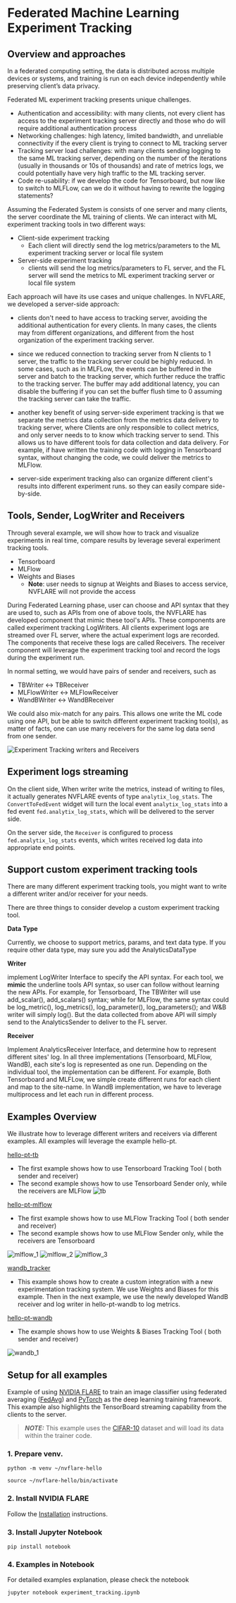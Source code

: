 # Federated Machine Learning Experiment Tracking

## Overview and approaches

In a federated computing setting, the data is distributed across multiple devices or systems, and training is run
on each device independently while preserving client’s data privacy.

Federated ML experiment tracking presents unique challenges.

* Authentication and accessibility: with many clients, not every client has access to the experiment tracking server directly and those who do will require additional authentication process
* Networking challenges: high latency, limited bandwidth, and unreliable connectivity if the every client is trying to connect to ML tracking server
* Tracking server load challenges: with many clients sending logging to the same ML tracking server, depending on the number of the iterations (usually in thousands or 10s of thousands) and rate of metrics logs, we could potentially have very high traffic to the ML tracking server.
* Code re-usability: if we develop the code for Tensorboard, but now like to switch to MLFLow, can we do it without having to rewrite the logging statements?

Assuming the Federated System is consists of one server and many clients, the server coordinate the ML training of clients. 
We can interact with ML experiment tracking tools in two different ways: 

* Client-side experiment tracking
  * Each client will directly send the log metrics/parameters to the ML experiment tracking server or local file system
* Server-side experiment tracking
  * clients will send the log metrics/parameters to FL server, and the FL server will send the metrics to ML experiment
    tracking server or local file system

Each approach will have its use cases and unique challenges. In NVFLARE, we developed a server-side approach:

* clients don't need to have access to tracking server, avoiding the additional 
authentication for every clients. In many cases, the clients may from different organizations, 
and different from the host organization of the experiment tracking server. 

* since we reduced connection to tracking server from N clients to 1 server, the traffic to the tracking server 
could be highly reduced. In some cases, such as in MLFLow, the events can be buffered in the server and batch to the tracking
server, which further reduce the traffic to the tracking server. The buffer may add additional latency, you can disable the buffering
if you can set the buffer flush time to 0 assuming the tracking server can take the traffic.  

* another key benefit of using server-side experiment tracking is that we separate the metrics data collection 
from the metrics data delivery to tracking server, where Clients are only responsible to collect metrics, and only server needs to 
to know which tracking server to send. This allows us to have different tools for data collection and data delivery. 
For example, if have written the training code with logging in Tensorboard syntax, without changing the code, we could deliver the metrics to MLFlow. 

* server-side experiment tracking also can organize different client's results into different experiment runs. 
so they can easily compare side-by-side. 



## Tools, Sender, LogWriter and Receivers

Through several example, we will show how to track and visualize experiments in real time, compare results
by leverage several experiment tracking tools. 
* Tensorboard
* MLFlow 
* Weights and Biases 
  * **Note**: user needs to signup at Weights and Biases to access service, NVFLARE will not provide the access

During Federated Learning phase, user can choose and API syntax that they are used to, 
such as APIs from one of above tools, the NVFLARE has developed component that mimic these tool's APIs. 
These components are called experiment tracking LogWriters. All clients experiment logs are streamed over FL server, 
where the actual experiment logs are recorded. The components that receive these logs are called Receivers.
The receiver component will leverage the experiment tracking tool and record the logs during the experiment run. 

In normal setting, we would have pairs of sender and receivers, such as
* TBWriter  <-> TBReceiver
* MLFlowWriter <-> MLFlowReceiver
* WandBWriter <-> WandBReceiver

We could also mix-match for any pairs. This allows one write the ML code using one API, 
but be able to switch different experiment tracking tool(s), as matter of facts, one can use many receivers for the 
same log data send from one sender. 

![Experiment Tracking writers and Receivers](experiment_tracking.jpg)

## Experiment logs streaming

On the client side, When writer write the metrics, instead of writing to files, it actually generates NVFLARE events 
of type `analytix_log_stats`. The `ConvertToFedEvent` widget will turn the local event `analytix_log_stats` into a 
fed event `fed.analytix_log_stats`, which will be delivered to the server side.

On the server side, the `Receiver` is configured to process `fed.analytix_log_stats` events,
which writes received log data into appropriate end points.

## Support custom experiment tracking tools

There are many different experiment tracking tools, you might want to write a different writer and/or receiver for your needs.

There are three things to consider develop a custom experiment tracking tool. 

**Data Type**

Currently, we choose to support metrics, params, and text data type. If you require other data type, may sure you add
the AnalyticsDataType
   
**Writer**

implement LogWriter Interface to specify the API syntax. 
For each tool, we **mimic** the underline tools API syntax, so user can follow without learning the new APIs. 
For example, for Tensorboard, The TBWriter will use add_scalar(), add_scalars() syntax; while for MLFlow, the same syntax
could be log_metric(), log_metrics(), log_parameter(), log_parameters(); and W&B writer will simply log().
But the data collected from above API will simply send to the AnalyticsSender to deliver to the FL server. 

**Receiver**

Implement AnalyticsReceiver Interface, and determine how to represent different sites' log.  In all three implementations
(Tensorboard, MLFlow, WandB), each site's log is represented as one run. Depending on the individual tool, the implementation 
can be different. For example, Both Tensorboard and MLFLow, we simple create different runs for each client and map to the 
site-name. In WandB implementation, we have to leverage multiprocess and let each run in different process.  

## Examples Overview

We illustrate how to leverage different writers and receivers via different examples.
All examples will leverage the example hello-pt. 

[hello-pt-tb](hello-pt-tb)
* The first example shows how to use Tensorboard Tracking Tool ( both sender and receiver)
* The second example shows how to use Tensorboard Sender only, while the receivers are MLFlow 
![tb](tb.png)

[hello-pt-mlflow](hello-pt-mlflow)
* The first example shows how to use MLFlow Tracking Tool ( both sender and receiver)
* The second example shows how to use MLFlow Sender only, while the receivers are Tensorboard

![mlflow_1](mlflow_1.png)
![mlflow_2](mlflow_2.png)
![mlflow_3](mlflow_3.png)


[wandb_tracker](hello-pt-wandb/wandb)
* This example shows how to create a custom integration with a new experimentation tracking system.
We use Weights and Biases for this example. Then in the next example, we use the newly developed WandB receiver and
log writer in hello-pt-wandb to log metrics.


[hello-pt-wandb](hello-pt-wandb)
* The example shows how to use Weights & Biases Tracking Tool ( both sender and receiver)

![wandb_1](wandb_1.png)


## Setup for all examples

Example of using [NVIDIA FLARE](https://nvflare.readthedocs.io/en/main/index.html) to train an image classifier using federated averaging ([FedAvg]([FedAvg](https://arxiv.org/abs/1602.05629))) and [PyTorch](https://pytorch.org/) as the deep learning training framework. This example also highlights the TensorBoard streaming capability from the clients to the server.

> **_NOTE:_** This example uses the [CIFAR-10](https://www.cs.toronto.edu/~kriz/cifar.html) dataset and will load its data within the trainer code.

### 1. Prepare venv.

```
python -m venv ~/nvflare-hello

source ~/nvflare-hello/bin/activate
```


### 2. Install NVIDIA FLARE

Follow the [Installation](https://nvflare.readthedocs.io/en/main/quickstart.html) instructions.

### 3. Install Jupyter Notebook

```
pip install notebook
```

### 4. Examples in Notebook

For detailed examples explanation, please check the notebook

```
jupyter notebook experiment_tracking.ipynb
```



